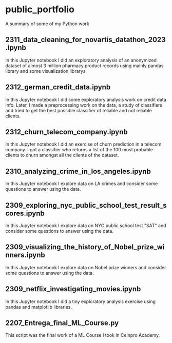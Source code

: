 # public_portfolio
A summary of some of my Python work

## 2311_data_cleaning_for_novartis_datathon_2023.ipynb
In this Jupyter notebook I did an exploratory analysis of an anonymized dataset of almost 3 million pharmacy product records using mainly pandas library and some visualization librarys.

## 2312_german_credit_data.ipynb
In this Jupyter notebook I did some exploratory analysis work on credit data info. Later, I made a preprocessing work on the data, a study of classifiers and tried to get the best possible classifier of reliable and not reliable clients.

## 2312_churn_telecom_company.ipynb
In this Jupyter notebook I did an exercise of churn prediction in a telecom company. I got a classifier who returns a list of the 100 most probable clients to churn amongst all the clients of the dataset.

## 2310_analyzing_crime_in_los_angeles.ipynb
In this Jupyter notebook I explore data on LA crimes and consider some questions to answer using the data.

## 2309_exploring_nyc_public_school_test_result_scores.ipynb
In this Jupyter notebook I explore data on NYC public school test "SAT" and consider some questions to answer using the data.

## 2309_visualizing_the_history_of_Nobel_prize_winners.ipynb
In this Jupyter notebook I explore data on Nobel prize winners and consider some questions to answer using the data.

## 2309_netflix_investigating_movies.ipynb
In this Jupyter notebook I did a tiny exploratory analysis exercise using pandas and matplotlib libraries.

## 2207_Entrega_final_ML_Course.py
This script was the final work of a ML Course I took in Ceinpro Academy.
